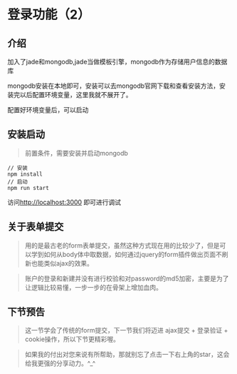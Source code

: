 # 登录功能（2）
## 介绍
加入了jade和mongodb,jade当做模板引擎，mongodb作为存储用户信息的数据库

mongodb安装在本地即可，安装可以去mongodb官网下载和查看安装方法，安装完以后配置环境变量，这里我就不展开了。

配置好环境变量后，可以启动

## 安装启动
> 前置条件，需要安装并启动mongodb

```
// 安装
npm install 
// 启动
npm run start

```
访问[http://localhost:3000](http://localhost:3000) 即可进行调试

## 关于表单提交
> 用的是最古老的form表单提交，虽然这种方式现在用的比较少了，但是可以学到如何从body体中取数据，如何通过jquery的form插件做出页面不刷新也能类似ajax的效果。

> 账户的登录和新建并没有进行校验和对password的md5加密，主要是为了让逻辑比较易懂，一步一步的在骨架上增加血肉。

## 下节预告

> 这一节学会了传统的form提交，下一节我们将迈进 ajax提交 + 登录验证 + cookie操作，所以下节更精彩喔。

> 如果我的付出对您来说有所帮助，那就别忘了点击一下右上角的star，这会给我更强的分享动力。^_^




